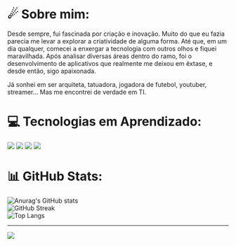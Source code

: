# ☄ Sobre mim:
Desde sempre, fui fascinada por criação e inovação. Muito do que eu fazia parecia me levar a explorar a criatividade de alguma forma. Até que, em um dia qualquer, comecei a enxergar a tecnologia com outros olhos e fiquei maravilhada. Após analisar diversas áreas dentro do ramo, foi o desenvolvimento de aplicativos que realmente me deixou em êxtase, e desde então, sigo apaixonada.

Já sonhei em ser arquiteta, tatuadora, jogadora de futebol, youtuber, streamer... Mas me encontrei de verdade em TI.


# 💻 Tecnologias em Aprendizado:
<img src="https://img.shields.io/badge/Kotlin-0095D5?&style=for-the-badge&logo=kotlin&logoColor=white"/><a/>
<img src="https://img.shields.io/badge/IntelliJIDEA-000000.svg?style=for-the-badge&logo=intellij-idea&logoColor=white"><a/>
<img src="https://img.shields.io/badge/git-%23F05033.svg?style=for-the-badge&logo=git&logoColor=white"/><a/>
<img src="https://img.shields.io/badge/GitHub-100000?style=for-the-badge&logo=github&logoColor=white"/><a/>


# 📊 GitHub Stats:
![Anurag's GitHub stats](https://github-readme-stats.vercel.app/api?username=ritacarvalhodev&theme=transparent&show_icons=true) </br>
![GitHub Streak](https://github-readme-streak-stats.herokuapp.com?user=ritacarvalhodev&theme=transparent&hide_border=falso) </br>
![Top Langs](https://github-readme-stats.vercel.app/api/top-langs/?username=ritacarvalhodev&layout=compact&langs_count=7&theme=transparent)


---
![](https://visitcount.itsvg.in/api?id=ritacarvalhodev&label=Profile%20Views&color=1&icon=0&pretty=false)